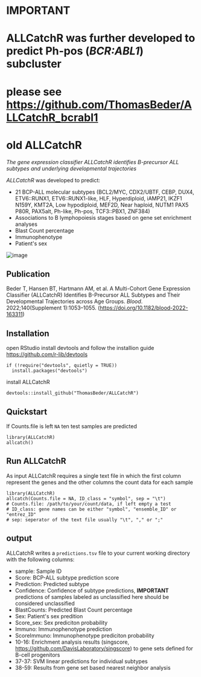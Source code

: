 # IMPORTANT

# ALLCatchR was further developed to predict Ph-pos (_BCR:ABL1_) subcluster 
# please see https://github.com/ThomasBeder/ALLCatchR_bcrabl1
# 
# old ALLCatchR

_The gene expression classifier ALLCatchR identifies B-precursor ALL subtypes and underlying developmental trajectories_

_ALLCatchR_ was developed to predict:
- 21 BCP-ALL molecular subtypes (BCL2/MYC, CDX2/UBTF, CEBP, DUX4, ETV6::RUNX1, ETV6::RUNX1-like, HLF, Hyperdiploid, iAMP21, IKZF1 N159Y, KMT2A, Low hypodiploid, MEF2D, Near haploid, NUTM1 PAX5 P80R, PAX5alt, Ph-like, Ph-pos, TCF3::PBX1, ZNF384)
- Associations to B lymphopoiesis stages based on gene set enrichment analyses 
- Blast Count percentage
- Immunophenotype
- Patient's sex

![image](ALLCatchR_workflow.png)

## Publication
Beder T, Hansen BT, Hartmann AM, et al. A Multi-Cohort Gene Expression Classifier (ALLCatchR) Identifies B-Precursor ALL Subtypes and Their Developmental Trajectories across Age Groups. _Blood_. 2022;140(Supplement 1):1053–1055. (https://doi.org/10.1182/blood-2022-163311)

## Installation
open RStudio
install devtools and follow the installion guide https://github.com/r-lib/devtools
```
if (!require("devtools", quietly = TRUE))
  install.packages("devtools")
```
install ALLCatchR 
```
devtools::install_github("ThomasBeder/ALLCatchR")
```

## Quickstart
If Counts.file is left ```NA``` ten test samples are predicted
```
library(ALLCatchR)
allcatch()
```

## Run ALLCatchR
As input ALLCatchR requires a single text file in which the first column represent the genes and the other columns the count data for each sample
```
library(ALLCatchR)
allcatch(Counts.file = NA, ID_class = "symbol", sep = "\t")
# Counts.file: /path/to/your/count/data, if left empty a test
# ID_class: gene names can be either "symbol", "ensemble_ID" or	"entrez_ID"
# sep: seperator of the text file usually "\t", "," or ";"
```

## output
ALLCatchR writes a ```predictions.tsv``` file to your current working directory with the following columns:
- sample: Sample ID
- Score: BCP-ALL subtype prediction score
- Prediction: Predicted subtype
- Confidence: Confidence of subtype predictions, **IMPORTANT** predictions of samples labeled as unclassified here should be considered unclassified
- BlastCounts: Predicted Blast Count percentage
- Sex: Patient's sex predition
- Score_sex: Sex prediciton probability
- Immuno: Immunophenotype prediction
- ScoreImmuno: Immunophenotype prediciton probability
- 10-16: Enrichment analysis results (singscore, https://github.com/DavisLaboratory/singscore) to gene sets defined for B-cell progenitors
- 37-37: SVM linear predictions for individual subtypes
- 38-59: Results from gene set based nearest neighbor analysis
